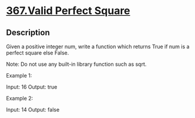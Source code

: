 # [367.Valid Perfect Square](https://leetcode.com/problems/valid-perfect-square/)
        
## Description
        
Given a positive integer num, write a function which returns True if num is a perfect square else False.

Note: Do not use any built-in library function such as sqrt.

Example 1:



Input: 16
Output: true



Example 2:


Input: 14
Output: false


